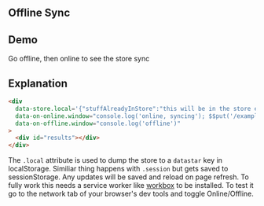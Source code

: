 ## Offline Sync

## Demo

<div
     data-store.local='{"stuffAlreadyInStore":"this will be in the store even without network"}'
     data-on-online.window="console.log('online, syncing'); $$put('/examples/offline_sync/sync', false)"
     data-on-offline.window="console.log('offline')"
>
     <div id="results">Go offline, then online to see the store sync</div>
</div>

## Explanation

```html
<div
  data-store.local='{"stuffAlreadyInStore":"this will be in the store even without network"}'
  data-on-online.window="console.log('online, syncing'); $$put('/examples/offline_sync/sync', false)"
  data-on-offline.window="console.log('offline')"
>
  <div id="results"></div>
</div>
```

The `.local` attribute is used to dump the store to a `datastar` key in localStorage. Similiar thing happens with `.session` but gets saved to sessionStorage. Any updates will be saved and reload on page refresh. To fully work this needs a service worker like [workbox](https://developers.google.com/web/tools/workbox/) to be installed. To test it go to the network tab of your browser's dev tools and toggle Online/Offline.
